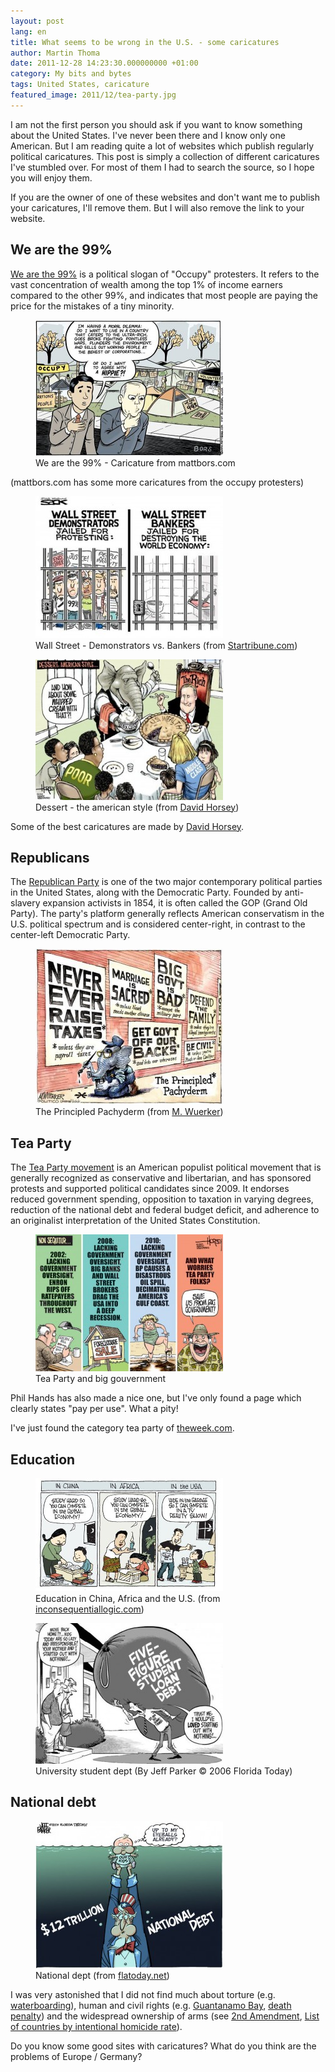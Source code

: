 ```yaml
---
layout: post
lang: en
title: What seems to be wrong in the U.S. - some caricatures
author: Martin Thoma
date: 2011-12-28 14:23:30.000000000 +01:00
category: My bits and bytes
tags: United States, caricature
featured_image: 2011/12/tea-party.jpg
---
```

I am not the first person you should ask if you want to know something about the United States. I've never been there and I know only one American. But I am reading quite a lot of websites which publish regularly political caricatures. This post is simply a collection of different caricatures I've stumbled over. For most of them I had to search the source, so I hope you will enjoy them.

If you are the owner of one of these websites and don't want me to publish your caricatures, I'll remove them. But I will also remove the link to your website.

<h2>We are the 99%</h2>
<a href="http://en.wikipedia.org/wiki/We_are_the_99%25">We are the 99%</a> is a political slogan of "Occupy" protesters. It refers to the vast concentration of wealth among the top 1% of income earners compared to the other 99%, and indicates that most people are paying the price for the mistakes of a tiny minority.

<figure class="aligncenter">
            <a href="../images/2011/12/99-percent-300x217.jpg"><img src="../images/2011/12/99-percent-300x217.jpg" alt="We are the 99% - Caricature from mattbors.com" style="max-width:300px;max-height:217px;" class="size-medium wp-image-10371 "/></a>
            <figcaption class="text-center">We are the 99% - Caricature from mattbors.com</figcaption>
        </figure>
(mattbors.com has some more caricatures from the occupy protesters)

<figure class="aligncenter">
            <a href="../images/2011/12/wall-street-demonstrators-bankers-300x227.jpg"><img src="../images/2011/12/wall-street-demonstrators-bankers-300x227.jpg" alt="Wall Street - Demonstrators vs. Bankers" style="max-width:300px;max-height:227px" class="size-medium wp-image-10391"/></a>
            <figcaption class="text-center">Wall Street - Demonstrators vs. Bankers (from&nbsp;<a href=http://www.startribune.com/opinion/131177628.html>Startribune.com</a>)</figcaption>
        </figure>

<figure class="aligncenter">
            <a href="../images/2011/12/dessert-american-style-300x225.jpg"><img src="../images/2011/12/dessert-american-style-300x225.jpg" alt="Dessert - the american style (from David Horsey)" style="max-width:300px;max-height:225px" class="size-medium wp-image-10441"/></a>
            <figcaption class="text-center">Dessert - the american style (from <a href=http://blog.seattlepi.com/davidhorsey/2011/09/19/how-we-slice-the-pie-in-the-usa/>David Horsey</a>)</figcaption>
        </figure>

Some of the best caricatures are made by <a href="http://en.wikipedia.org/wiki/David_Horsey">David Horsey</a>.

<h2>Republicans</h2>
The <a href="http://en.wikipedia.org/wiki/Republican_Party_(United_States)">Republican Party</a> is one of the two major contemporary political parties in the United States, along with the Democratic Party. Founded by anti-slavery expansion activists in 1854, it is often called the GOP (Grand Old Party). The party's platform generally reflects American conservatism in the U.S. political spectrum and is considered center-right, in contrast to the center-left Democratic Party.

<figure class="aligncenter">
            <a href="../images/2011/12/republicans-big-government-300x249.jpg"><img src="../images/2011/12/republicans-big-government-300x249.jpg" alt="The Principled Pachyderm (from M. Wuerker)" style="max-width:300px;max-height:249px" class="size-medium wp-image-10501"/></a>
            <figcaption class="text-center">The Principled Pachyderm (from <a href=http://www.politico.com/wuerker/archive/20111201-the-principled-pachyderm.html>M. Wuerker</a>)</figcaption>
        </figure>

<h2>Tea Party</h2>
The <a href="http://en.wikipedia.org/wiki/Tea_Party_movement">Tea Party movement</a> is an American populist political movement that is generally recognized as conservative and libertarian, and has sponsored protests and supported political candidates since 2009. It endorses reduced government spending, opposition to taxation in varying degrees, reduction of the national debt and federal budget deficit, and adherence to an originalist interpretation of the United States Constitution.

<figure class="aligncenter">
            <a href="../images/2011/12/tea-party-big-government-300x219.jpg"><img src="../images/2011/12/tea-party-big-government-300x219.jpg" alt="Tea Party and big gouvernment" style="max-width:300px;max-height:219px" class="size-medium wp-image-10491"/></a>
            <figcaption class="text-center">Tea Party and big gouvernment</figcaption>
        </figure>

Phil Hands has also made a nice one, but I've only found a page which clearly states "pay per use". What a pity!

I've just found the category tea party of <a href="http://theweek.com/section/cartoon/19/220783/the-tea-party">theweek.com</a>.

<h2>Education</h2>
<figure class="aligncenter">
            <a href="../images/2011/12/education-africa-china-usa-300x181.jpg"><img src="../images/2011/12/education-africa-china-usa-300x181.jpg" alt="Education in China, Africa and the U.S. (from inconsequentiallogic.com)" style="max-width:300px;max-height:181px" class="size-medium wp-image-10561"/></a>
            <figcaption class="text-center">Education in China, Africa and the U.S. (from <a href=http://www.inconsequentiallogic.com/2009/11/reality-can-bite.html>inconsequentiallogic.com</a>)</figcaption>
        </figure>

<figure class="aligncenter">
            <a href="../images/2011/12/large-university-student-debt-us-300x225.jpg"><img src="../images/2011/12/large-university-student-debt-us-300x225.jpg" alt="University student dept (By Jeff Parker &copy; 2006 Florida Today)" style="max-width:300px;max-height:225px" class="size-medium wp-image-10571"/></a>
            <figcaption class="text-center">University student dept (By Jeff Parker &copy; 2006 Florida Today)</figcaption>
        </figure>

<h2>National debt</h2>
<figure class="aligncenter">
            <a href="../images/2011/12/national-debt-trillion-caricature-jeff-parker-300x235.jpg"><img src="../images/2011/12/national-debt-trillion-caricature-jeff-parker-300x235.jpg" alt="National dept (from flatoday.net)" style="max-width:300px;max-height:235px" class="size-medium wp-image-10591"/></a>
            <figcaption class="text-center">National dept (from <a href=http://jeffparker.flatoday.net/2009/11/1120-cartoon-debt-flood.shtml>flatoday.net</a>)</figcaption>
        </figure>

I was very astonished that I did not find much about torture (e.g. <a href="http://en.wikipedia.org/wiki/Waterboarding">waterboarding</a>), human and civil rights (e.g. <a href="http://en.wikipedia.org/wiki/Guantanamo_Bay_detention_camp">Guantanamo Bay</a>, <a href="http://en.wikipedia.org/wiki/Capital_punishment_in_the_United_States">death penalty</a>) and the widespread ownership of arms (see <a href="http://en.wikipedia.org/wiki/Second_Amendment_to_the_United_States_Constitution">2nd Amendment</a>, <a href="http://en.wikipedia.org/wiki/List_of_countries_by_intentional_homicide_rate">List of countries by intentional homicide rate</a>).

Do you know some good sites with caricatures? What do you think are the problems of Europe / Germany?
